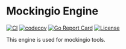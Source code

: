 # Mockingio Engine

[![CI](https://github.com/mockingio/engine/actions/workflows/main.yml/badge.svg)](https://github.com/mockingio/engine/actions/workflows/main.yml)
[![codecov](https://codecov.io/gh/mockingio/engine/branch/main/graph/badge.svg?token=0AXGI7UR85)](https://codecov.io/gh/mockingio/engine)
[![Go Report Card](https://goreportcard.com/badge/github.com/mockingio/engine)](https://goreportcard.com/report/github.com/mockingio/engine)
[![License](https://img.shields.io/badge/License-Apache_2.0-blue.svg)](https://opensource.org/licenses/Apache-2.0)

This engine is used for mockingio tools.